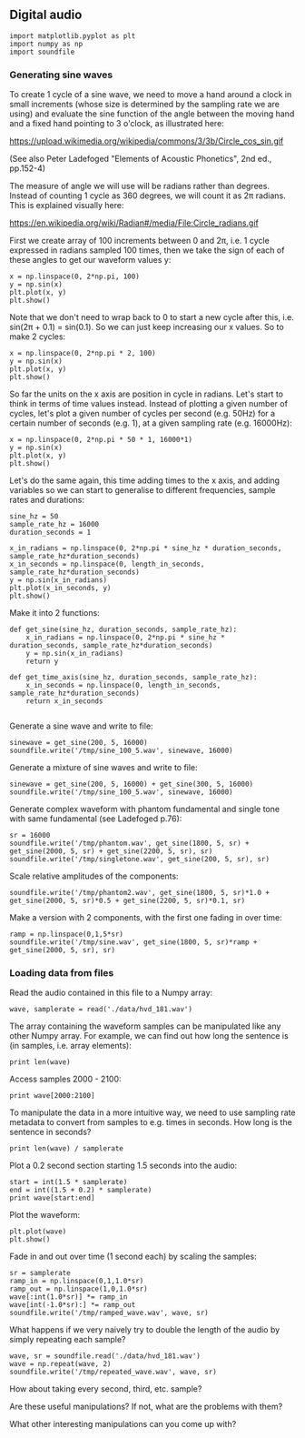 ## Digital audio

```
import matplotlib.pyplot as plt
import numpy as np
import soundfile
```


### Generating sine waves

To create 1 cycle of a sine wave, we need to move a hand around 
a clock in small increments (whose size is determined by the 
sampling rate we are using) and evaluate the sine function of the 
angle between the moving hand and a fixed hand pointing to 3 o'clock,
as illustrated here:

 https://upload.wikimedia.org/wikipedia/commons/3/3b/Circle_cos_sin.gif

 (See also Peter Ladefoged "Elements of Acoustic Phonetics", 2nd ed., pp.152-4) 
 
The measure of angle we will use will be radians rather than degrees.
Instead of counting 1 cycle as 360 degrees, we will count it as 2π
radians. This is explained visually here:

https://en.wikipedia.org/wiki/Radian#/media/File:Circle_radians.gif

First we create array of 100 increments between 0 and 2π, 
i.e. 1 cycle expressed in radians sampled 100 times, then we take 
the sign of each of these angles to get our waveform values y:

```
x = np.linspace(0, 2*np.pi, 100) 
y = np.sin(x)
plt.plot(x, y) 
plt.show()    
```

Note that we don't need to wrap back to 0 to start a new cycle after this,
i.e. sin(2π + 0.1) = sin(0.1). So we can just keep increasing our x values.
So to make 2 cycles:


```
x = np.linspace(0, 2*np.pi * 2, 100) 
y = np.sin(x)
plt.plot(x, y) 
plt.show()    
```


So far the units on the x axis are position in cycle in radians. Let's 
start to think in terms of time values instead. Instead of plotting a 
given number of cycles, let's plot a given number of cycles per second (e.g. 50Hz)
for a certain number of seconds (e.g. 1), at a given sampling rate (e.g. 16000Hz):

```
x = np.linspace(0, 2*np.pi * 50 * 1, 16000*1) 
y = np.sin(x)
plt.plot(x, y) 
plt.show()    
```

Let's do the same again, this time adding times to the x axis, and adding variables
so we can start to generalise to different frequencies, sample rates and durations:

```
sine_hz = 50
sample_rate_hz = 16000
duration_seconds = 1

x_in_radians = np.linspace(0, 2*np.pi * sine_hz * duration_seconds, sample_rate_hz*duration_seconds) 
x_in_seconds = np.linspace(0, length_in_seconds, sample_rate_hz*duration_seconds)
y = np.sin(x_in_radians)
plt.plot(x_in_seconds, y) 
plt.show()    
```

Make it into 2 functions:

```
def get_sine(sine_hz, duration_seconds, sample_rate_hz):
    x_in_radians = np.linspace(0, 2*np.pi * sine_hz * duration_seconds, sample_rate_hz*duration_seconds) 
    y = np.sin(x_in_radians)
    return y
    
def get_time_axis(sine_hz, duration_seconds, sample_rate_hz):
    x_in_seconds = np.linspace(0, length_in_seconds, sample_rate_hz*duration_seconds)
    return x_in_seconds
    
```

Generate a sine wave and write to file:

```
sinewave = get_sine(200, 5, 16000)
soundfile.write('/tmp/sine_100_5.wav', sinewave, 16000)
```

Generate a mixture of sine waves and write to file:

```
sinewave = get_sine(200, 5, 16000) + get_sine(300, 5, 16000)
soundfile.write('/tmp/sine_100_5.wav', sinewave, 16000)
```

Generate complex waveform with phantom fundamental and single tone with
same fundamental (see Ladefoged p.76):

```
sr = 16000
soundfile.write('/tmp/phantom.wav', get_sine(1800, 5, sr) + get_sine(2000, 5, sr) + get_sine(2200, 5, sr), sr)
soundfile.write('/tmp/singletone.wav', get_sine(200, 5, sr), sr)
```

Scale relative amplitudes of the components:
```
soundfile.write('/tmp/phantom2.wav', get_sine(1800, 5, sr)*1.0 + get_sine(2000, 5, sr)*0.5 + get_sine(2200, 5, sr)*0.1, sr)
```

Make a version with 2 components, with the first one fading in over time:

```
ramp = np.linspace(0,1,5*sr)
soundfile.write('/tmp/sine.wav', get_sine(1800, 5, sr)*ramp + get_sine(2000, 5, sr), sr)
```

### Loading data from files

Read the audio contained in this file to a Numpy array:

```
wave, samplerate = read('./data/hvd_181.wav')

```


The array containing the waveform samples can be manipulated like any other Numpy array. For example, we can find out how long the sentence is (in samples, i.e. array elements):

```
print len(wave)
```


Access samples 2000 - 2100:
```
print wave[2000:2100]
```


To manipulate the data in a more intuitive way, we need to use sampling rate metadata to convert from samples to e.g. times in seconds.   How long is the sentence in seconds?

```
print len(wave) / samplerate
```


Plot a 0.2 second section starting 1.5 seconds into the audio:

```
start = int(1.5 * samplerate)
end = int((1.5 + 0.2) * samplerate)
print wave[start:end]
```

Plot the waveform:

```
plt.plot(wave) 
plt.show()
```

Fade in and out over time (1 second each) by scaling the samples:

```
sr = samplerate
ramp_in = np.linspace(0,1,1.0*sr) 
ramp_out = np.linspace(1,0,1.0*sr) 
wave[:int(1.0*sr)] *= ramp_in
wave[int(-1.0*sr):] *= ramp_out
soundfile.write('/tmp/ramped_wave.wav', wave, sr)
```

What happens if we very naively try to double the length of the audio by
simply repeating each sample?

```
wave, sr = soundfile.read('./data/hvd_181.wav')
wave = np.repeat(wave, 2)
soundfile.write('/tmp/repeated_wave.wav', wave, sr)
```

How about taking every second, third, etc. sample?

<!--
wave, sr = soundfile.read('./data/hvd_181.wav')
wave = wave[::2]
soundfile.write('/tmp/decimated_wave.wav', wave, sr)
-->

Are these useful manipulations? If not, what are the problems with them?

What other interesting manipulations can you come up with?




